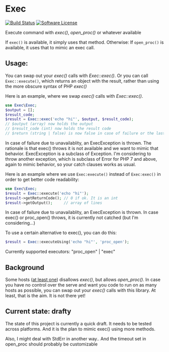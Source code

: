 # Exec

[![Build Status](https://img.shields.io/github/workflow/status/rosell-dk/exec/PHP?logo=GitHub&style=flat-square)](https://github.com/rosell-dk/exec/actions/workflows/php.yml)
[![Software License](https://img.shields.io/badge/license-MIT-brightgreen.svg?style=flat-square)](https://github.com/rosell-dk/exec/blob/master/LICENSE)

Execute command with *exec()*, *open_proc()* or whatever available

If `exec()` is available, it simply uses that method. Otherwise:
If `open_proc()` is available, it uses that to mimic an exec call.

## Usage:

You can swap out your *exec()* calls with *Exec::exec()*. Or you can call `Exec::execute()`, which returns an object with the result, rather than using the more obscure syntax of PHP *exec()*

Here is an example, where we swap *exec()* calls with *Exec::exec()*.
```php
use Exec\Exec;
$output = [];
$result_code;
$result = Exec::exec('echo "hi"', $output, $result_code);
// $output (array) now holds the output
// $result_code (int) now holds the result code
// $return (string | false) is now false in case of failure or the last line of the output
```
In case of failure due to unavailablity, an ExecException is thrown. The rationale is that exec() throws it is not available and we want to mimic that behavior. ExecException is a subclass of Exception. I'm considering to throw another exception, which is subclass of Error for PHP 7 and above, again to mimic behavior, so your catch clauses works as usual.

Here is an example where we use `Exec:execute()` instead of `Exec:exec()` in order to get better code readability:

```php
use Exec\Exec;
$result = Exec::execute('echo "hi"');
$result->getReturnCode(); // 0 if ok. It is an int
$result->getOutput();     // array of lines
```
In case of failure due to unavailablity, an ExecException is thrown.
In case exec() or proc_open() throws, it is currently not catched (but I'm considering...)


To use a certain alternative to exec(), you can do this:
```php
$result = Exec::executeUsing('echo "hi"', 'proc_open');
```
Currently supported executors: "proc_open" | "exec"



## Background
Some hosts ([at least one](https://wordpress.org/support/topic/php-8-and-exec-disabled-leads-to-fatal-error/#post-15103963)) disallows *exec()*, but allows *open_proc()*. In case you have no control over the serve and want you code to run on as many hosts as possible, you can swap out your *exec()* calls with this library. At least, that is the aim. It is not there yet!


## Current state: drafty

The state of this project is currently a quick draft. It needs to be tested across platforms. And it is the plan to mimic exec() using more methods.

Also, I might deal with StdErr in another way..
And the timeout set in open_proc should probably be customizable
